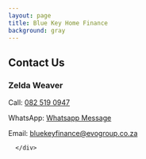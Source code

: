 ```yaml
---
layout: page
title: Blue Key Home Finance
background: gray
---
```


<div class="container contact-us py-5">

  <div class="row justify-content-center">
    <div class="col-md text-center" style="max-width: 500px;">
      <h2 class="section-heading text-uppercase">Contact Us</h2>
      <h3>Zelda Weaver</h3>
      <p>Call: <a href="tel:+27825190947">082 519 0947</a></p>
      <p>WhatsApp: <a href="https://wa.me/27825190947" target="_blank">Whatsapp Message</a></p>
      <p>Email: <a href="mailto:bluekeyfinance@evogroup.co.za?subject=Mail from Blue Key Website">bluekeyfinance@evogroup.co.za</a></p>
      <p></p>
      
      </div>
  </div>

  <!-- Separate row for General Enquiries -->
  <!-- <div class="row justify-content-center mt-4">
    <div class="col-lg text-center w-100" style="max-width: 1000px;">
      <h3>National Enquiries</h3>
      <p>Email: <a href="mailto:zelda.weaver@evogroup.co.za?subject=National Enquiries Mail from Evo Website">zelda.weaver@evogroup.co.za</a></p>
    </div>
  </div> -->

</div>
